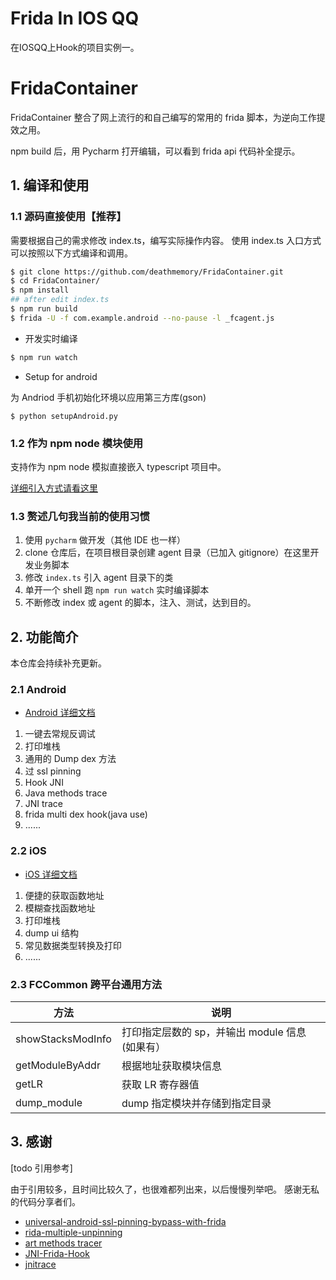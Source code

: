 # Frida In IOS QQ

在IOSQQ上Hook的项目实例一。

# FridaContainer

FridaContainer 整合了网上流行的和自己编写的常用的 frida 脚本，为逆向工作提效之用。

npm build 后，用 Pycharm 打开编辑，可以看到 frida api 代码补全提示。


## 1. 编译和使用

### 1.1 源码直接使用【推荐】

需要根据自己的需求修改 index.ts，编写实际操作内容。
使用 index.ts 入口方式可以按照以下方式编译和调用。

```sh
$ git clone https://github.com/deathmemory/FridaContainer.git
$ cd FridaContainer/
$ npm install
## after edit index.ts
$ npm run build
$ frida -U -f com.example.android --no-pause -l _fcagent.js
```

- 开发实时编译

```sh
$ npm run watch
```

- Setup for android

为 Andriod 手机初始化环境以应用第三方库(gson)

```shell script
$ python setupAndroid.py
```

### 1.2 作为 npm node 模块使用

支持作为 npm node 模拟直接嵌入 typescript 项目中。

[详细引入方式请看这里](docs/use_as_npm_node.md)

### 1.3 赘述几句我当前的使用习惯

1. 使用 `pycharm` 做开发（其他 IDE 也一样）
2. clone 仓库后，在项目根目录创建 agent 目录（已加入 gitignore）在这里开发业务脚本
3. 修改 `index.ts` 引入 agent 目录下的类
4. 单开一个 shell 跑 `npm run watch` 实时编译脚本
5. 不断修改 index 或 agent 的脚本，注入、测试，达到目的。

## 2. 功能简介

本仓库会持续补充更新。

### 2.1 Android

- [Android 详细文档](docs/android.md)

1. 一键去常规反调试
2. 打印堆栈
3. 通用的 Dump dex 方法
4. 过 ssl pinning
5. Hook JNI
6. Java methods trace
7. JNI trace
8. frida multi dex hook(java use)
9. ......

### 2.2 iOS

- [iOS 详细文档](docs/ios.md)

1. 便捷的获取函数地址
2. 模糊查找函数地址
3. 打印堆栈
4. dump ui 结构
5. 常见数据类型转换及打印
6. ......

### 2.3 FCCommon 跨平台通用方法

| 方法 | 说明 |
| ----- | ---------------------------- |
| showStacksModInfo| 打印指定层数的 sp，并输出 module 信息 (如果有）|
| getModuleByAddr | 根据地址获取模块信息 |
| getLR | 获取 LR 寄存器值 |
| dump_module | dump 指定模块并存储到指定目录 |

## 3. 感谢
[todo 引用参考]

由于引用较多，且时间比较久了，也很难都列出来，以后慢慢列举吧。
感谢无私的代码分享者们。

- [universal-android-ssl-pinning-bypass-with-frida](https://codeshare.frida.re/@pcipolloni/universal-android-ssl-pinning-bypass-with-frida/)
- [rida-multiple-unpinning](https://codeshare.frida.re/@akabe1/frida-multiple-unpinning/)
- [art methods tracer](https://github.com/hluwa/ZenTracer)
- [JNI-Frida-Hook](https://github.com/Areizen/JNI-Frida-Hook)
- [jnitrace](https://github.com/chame1eon/jnitrace)
